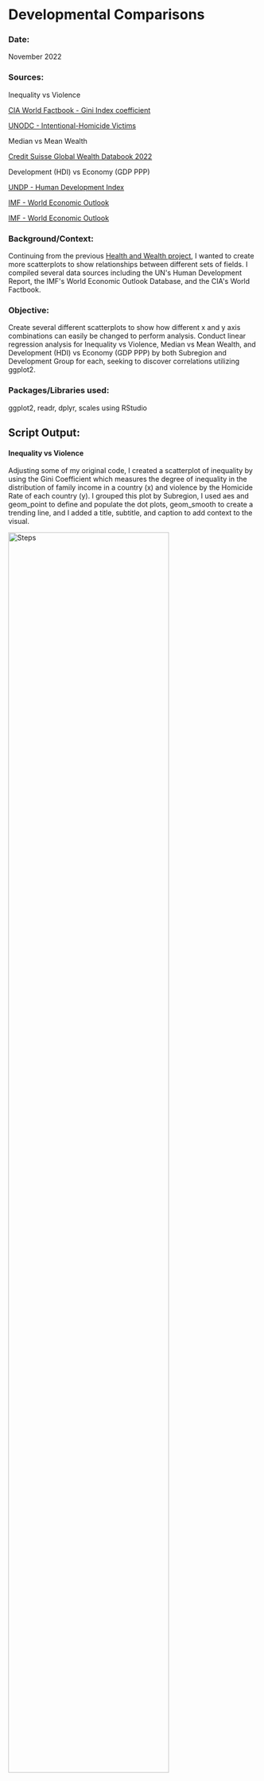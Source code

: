 <h1>Developmental Comparisons</h1>

### Date:
November 2022

### Sources:
Inequality vs Violence

[CIA World Factbook - Gini Index coefficient](https://www.cia.gov/the-world-factbook/field/gini-index-coefficient-distribution-of-family-income/country-comparison)

[UNODC - Intentional-Homicide Victims](https://dataunodc.un.org/dp-intentional-homicide-victims)

Median vs Mean Wealth

[Credit Suisse Global Wealth Databook 2022](https://www.credit-suisse.com/about-us-news/en/articles/news-and-expertise/credit-suisse-global-wealth-report-2022-fast-wealth-growth-in-times-of-uncertainty-202209.html)


Development (HDI) vs Economy (GDP PPP)

[UNDP - Human Development Index](https://hdr.undp.org/data-center/human-development-index#/indicies/HDI)

[IMF - World Economic Outlook](https://www.imf.org/en/Publications/WEO/weo-database/2022/October/weo-report?c=512,914,612,171,614,311,213,911,314,193,122,912,313,419,513,316,913,124,339,638,514,218,963,616,223,516,918,748,618,624,522,622,156,626,628,228,924,233,632,636,634,238,662,960,423,935,128,611,321,243,248,469,253,642,643,939,734,644,819,172,132,646,648,915,134,652,174,328,258,656,654,336,263,268,532,944,176,534,536,429,433,178,436,136,343,158,439,916,664,826,542,967,443,917,544,941,446,666,668,672,946,137,546,674,676,548,556,678,181,867,682,684,273,868,921,948,943,686,688,518,728,836,558,138,196,278,692,694,962,142,449,564,565,283,853,288,293,566,964,182,359,453,968,922,714,862,135,716,456,722,942,718,724,576,936,961,813,726,199,733,184,524,361,362,364,732,366,144,146,463,528,923,738,578,537,742,866,369,744,186,925,869,746,926,466,112,111,298,927,846,299,582,487,474,754,698,&s=PPPPC,&sy=2020&ey=2027&ssm=0&scsm=1&scc=0&ssd=1&ssc=0&sic=0&sort=country&ds=.&br=1)

[IMF - World Economic Outlook](https://www.imf.org/en/Publications/WEO/weo-database/2022/October/weo-report?a=1&c=001,998,&s=NGDPD,PPPGDP,PPPPC,PPPSH,&sy=2020&ey=2027&ssm=0&scsm=1&scc=0&ssd=1&ssc=0&sic=0&sort=country&ds=.&br=1)



### Background/Context:
Continuing from the previous [Health and Wealth project](https://github.com/jameszil/R/tree/main/health_wealth), I wanted to create more scatterplots to show relationships between different sets of fields. I compiled several data sources including the UN's Human Development Report, the IMF's World Economic Outlook Database, and the CIA's World Factbook.

### Objective:
Create several different scatterplots to show how different x and y axis combinations can easily be changed to perform analysis. Conduct linear regression analysis for Inequality vs Violence, Median vs Mean Wealth, and Development (HDI) vs Economy (GDP PPP) by both Subregion and Development Group for each, seeking to discover correlations utilizing ggplot2.

### Packages/Libraries used:
ggplot2, readr, dplyr, scales using RStudio


<h2>Script Output:</h2>

#### Inequality vs Violence

Adjusting some of my original code, I created a scatterplot of inequality by using the Gini Coefficient which measures the degree of inequality in the distribution of family income in a country (x) and violence by the Homicide Rate of each country (y). I grouped this plot by Subregion, I used aes and geom_point to define and populate the dot plots, geom_smooth to create a trending line, and I added a title, subtitle, and caption to add context to the visual.
<br />

<p align="left">
<img src="https://github.com/jameszil/pictures/blob/main/R/Inequality%20vs%20Violence%20R%20ggplot2.PNG?raw=true" height="80%" width="80%" alt="Steps"/>
<br />
<br />
<img src="https://github.com/jameszil/pictures/blob/main/R/homicide%20vs%20gini.png?raw=true" height="70%" width="70%" alt="Steps"/>
<br />
<br />
At first glance, we see that the trending line is slightly diagonal indicating a slight trend, however this would probably not be enough to make the conclusion that these two factors are entirely correlated. We see many countries across all regions with very low homicide rates recgardless of inequality level, and most of the countries with largest homicide rate fall near the middle of the gini coefficient between 35-50. As the coloring of Subregion looked a little too busy, I then created a second plot grouping countries by Development Group.
<br />
<br />
<img src="https://github.com/jameszil/pictures/blob/main/R/Inequality%20vs%20Violence%202022.png?raw=true" height="70%" width="70%" alt="Steps"/>
<br />
<br />
This looks much nicer as we can easily see the different development groups. Interestingly enough, we are able to see that countries with Very High Development and countries with Low Development do not typically have high levels of violence or inequality. The countries with High Development and and Medium Development are most likely to have both higher levels of violence and higher levels of inequality. To be fair, this data is very scattered and there are many outliers, it would be naive to draw any major conclusions from this view. I'd like to point out here that correlation does not mean causation, however, causations are typically correlated. Given we cannot see a direct line just by looking at the dots alone, I think one insight that I can draw from this plot is that while inequality may be a factor, there may be other factors other than inequality that have a higher correlation and potentially a higher impact on driving high homicide rates and vice versa. Plots like these shift how I see things, realizing issues can be more complex than we sometimes try to make them out to be.
  
[This definitely sparked curiosity to seek further understanding.](https://github.com/jameszil/Tableau/blob/main/developmental_comparisons_qc/README.md#gun-ownership) 
In the meantime, let's plot our next dataset!

  
#### Median vs Mean Wealth
<br />
<img src="https://github.com/jameszil/pictures/blob/main/R/Devcomp%20Median%20vs%20Mean%20Wealth%20code.png?raw=true" height="70%" width="70%" alt="Steps"/>
I then created another plot looking at Median vs Mean Wealth per Adult by Country and Development Group. I had to use scale to resize the hundred thousands values enabling it to fit on the scatterplot for each axis and distribute the data evenly for both accuracy and readability.
<br />
<br />
<img src="https://github.com/jameszil/pictures/blob/main/R/median%20vs%20mean%202.png?raw=true" height="70%" width="70%" alt="Steps"/>
Okay great, we can see the Very High Development group is taking up most of the space and each group seem to follow the order in a perfect order. Populating by the Subregion may prove to be a more helpful view.
<br />
<br />
<img src="https://github.com/jameszil/pictures/blob/main/R/median%20vs%20mean.png?raw=true" height="70%" width="70%" alt="Steps"/>
As these are both wealth metrics, I'd expect a much stronger correlation than the previous comparison. There is a much more defined diagonal line in the first half of the the plot, however, it curves at about the mid way point after 200k median and 400k mean. There are only 6 countries that have median wealth over 200k. These countries are Hong Kong, Belgium, New Zealand, Australia, Iceland, and Luxembourg which vary significantly for mean wealth. Apart from these, given that most of the world's countries are in the first half of the data, it is safe to say these two values still have a strong correlation up until a certain point. Maybe someday this general trend will change after many other countries reach a very high amount of wealth.
<br />
<br />
<img src="https://github.com/jameszil/pictures/blob/main/R/Devcomp%20filters.png?raw=true" height="70%" width="70%" alt="Steps"/>
As many countries were stacked together in the lower left quadrant of the original Median vs Mean Wealth plot, I also experimented with filters to see if I could look at only countries under a certain threshold. I wanted to seek to confirm the diagonal trend for most countries.
<br />
<br />
<img src="https://github.com/jameszil/pictures/blob/main/R/median%20vs%20mean%20low%20dev.png?raw=true" height="70%" width="70%" alt="Steps"/>
<br />
By filtering the median wealth down and showing only continental regions, I was able to see a broad view on a much more detailed level. From this I can see an almost direct line just by using the dots representing each country!

#### Development (HDI) vs Economy (GDP PPP)


Lastly, I plotted similar views for Development using the Human Development Index and Economy using the Gross Domestic Product Purchasing Power Parity per Capita. Again I had to adjust the scaling to best fit this graph.
<br />
<br />
<img src="https://github.com/jameszil/pictures/blob/main/R/Devcomp%20HDI%20vs%20GDP.png?raw=true" height="70%" width="70%" alt="Steps"/>
<br />
<br />
<img src="https://github.com/jameszil/pictures/blob/main/R/hdi%20vs%20gdp%202.png?raw=true" height="70%" width="70%" alt="Steps"/>
<br />
As expected, the Development Groups follow each other perfectly according to the Human Development Index.
<br />
<br />
<img src="https://github.com/jameszil/pictures/blob/main/R/hdi%20vs%20gdp.png?raw=true" height="70%" width="70%" alt="Steps"/>
<br />
<br />
This trend shows that bigger economies do have higher levels of development. Some countries are on different levels of development and economy, and there are a few countries with much bigger economies than the rest of the world, but the gray area in the trendline indicates that overall, countries are closely clustered together.
<br />
<br />
Here we are also able to see the world is not split by development according to regions. There are countries of every level of development in virtually every region of the world. This chart where all countries are closely joined together resembles a skittles bag. That is the world. We are a giant bag of skittles, and each bag of skittles are not separated by their individual flavors. That is to say, when we look at the first chart we see a very stark world, one where there are divisive grid lines that detach countries and regions from one another, but this graph disproves that theory. When we look at this graph we see a different picture, one that shows we may live a lot more like another person on the other side of the world than we may realize.

[See how I replicated these plots in Tableau to QC](https://github.com/jameszil/Tableau/blob/main/developmental_comparisons_qc/README.md)




